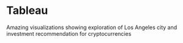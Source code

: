 # Tableau
Amazing visualizations showing exploration of Los Angeles city and investment recommendation for cryptocurrencies
